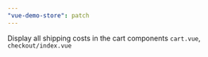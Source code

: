 ```yaml
---
"vue-demo-store": patch
---
```


Display all shipping costs in the cart components `cart.vue`, `checkout/index.vue`
